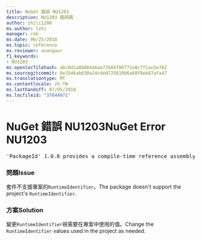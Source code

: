 ```yaml
---
title: NuGet 錯誤 NU1203
description: NU1203 錯誤碼
author: zhili1208
ms.author: lzhi
manager: rob
ms.date: 06/25/2018
ms.topic: reference
ms.reviewer: anangaur
f1_keywords:
- NU1203
ms.openlocfilehash: abc0d1a8b884a6aa73584f06f71e0c7f1acbe762
ms.sourcegitcommit: 8e3546ab630a24cde8725610b6a68f8eb87afa47
ms.translationtype: MT
ms.contentlocale: zh-TW
ms.lasthandoff: 07/05/2018
ms.locfileid: "37844071"
---
```

# <a name="nuget-error-nu1203"></a><span data-ttu-id="bb42a-103">NuGet 錯誤 NU1203</span><span class="sxs-lookup"><span data-stu-id="bb42a-103">NuGet Error NU1203</span></span>

<pre>'PackageId' 1.0.0 provides a compile-time reference assembly for 'Foo.dll' on 'TargetFramework', but there is no compatible run-time assembly.</pre>

### <a name="issue"></a><span data-ttu-id="bb42a-104">問題</span><span class="sxs-lookup"><span data-stu-id="bb42a-104">Issue</span></span>
<span data-ttu-id="bb42a-105">套件不支援專案的`RuntimeIdentifier`。</span><span class="sxs-lookup"><span data-stu-id="bb42a-105">The package doesn't support the project's `RuntimeIdentifier`.</span></span> 

### <a name="solution"></a><span data-ttu-id="bb42a-106">方案</span><span class="sxs-lookup"><span data-stu-id="bb42a-106">Solution</span></span>
<span data-ttu-id="bb42a-107">變更`RuntimeIdentifier`視需要在專案中使用的值。</span><span class="sxs-lookup"><span data-stu-id="bb42a-107">Change the `RuntimeIdentifier` values used in the project as needed.</span></span>